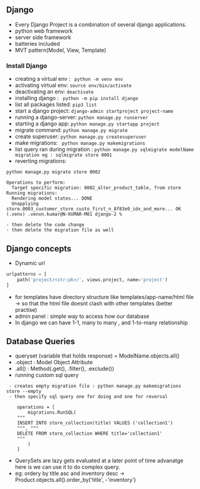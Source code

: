 ## Django

- Every Django Project is a combination of several django applications.
- python web framework
- server side framework
- batteries included
- MVT pattern(Model, View, Template)


### Install Django
- creating a virtual env : ` python -m venv env`
- activating virtual env:  `source env/bin/activate`
- deactivating an env: `deactivate`
- installing django : ` python -m pip install django`
- list all packages listed: `pip3 list`
- start a django project: `django-admin startproject project-name`
- running a django-server:  `python manage.py runserver`
- starting a django app: `python manage.py startapp project`
- migrate command: `python manage.py migrate`
- create superuser: `python manage.py createsuperuser`
- make migrations: ` python manage.py makemigrations`
- list query ran during migration : `python manage.py sqlmigrate modelName migration eg : sqlmigrate store 0001`
- reverting migrations: 
```
python manage.py migrate store 0002

Operations to perform:
  Target specific migration: 0002_alter_product_table, from store
Running migrations:
  Rendering model states... DONE
  Unapplying store.0003_customer_store_custo_first_n_8f83e0_idx_and_more... OK
(.venv) .venvn.kumar@N-KUMAR-M01 django-2 % 

- then delete the code change
- then delete the migration file as well
```

## Django concepts
- Dynamic url 
```python
urlpatterns = [
    path('project/<str:pk>/', views.project, name='project')
]
```
- for templates have directory structure like templates/app-name/html file -> so that the html file doesnt clash with other templates (better practise)
- admin panel : simple way to access how our database
- In django we can have 1-1, many to many , and 1-to-many relationship

## Database Queries
- queryset (variable that holds response) = ModelName.objects.all() 
- .object : Model Object Attribute
- .all() : Method(.get(), .filter(), .exclude())
- running custom sql query
```
 - creates empty migration file : python manage.py makemigrations store --empty
 - then specify sql query one for doing and one for reversal

    operations = [
        migrations.RunSQL(
    """
    INSERT INTO store_collection(title) VALUES ('collection1')
    """, """
    DELETE FROM store_collection WHERE title='collection1'
    """
        )
    ]
```

- QuerySets are lazy gets evaluated at a later point of time advanatge here is we can use it to do complex query.
- eg: ordery by title asc and inventory desc -> Product.objects.all().order_by('title', -'inventory')
